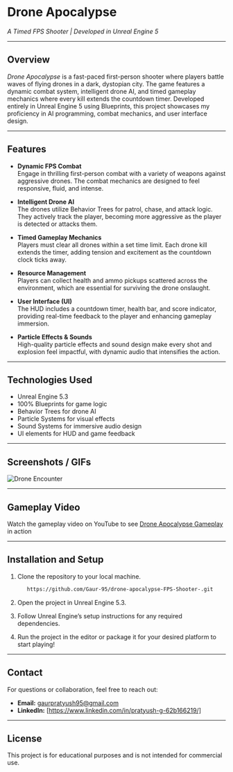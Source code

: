 # **Drone Apocalypse**

*A Timed FPS Shooter | Developed in Unreal Engine 5*

---

## **Overview**

*Drone Apocalypse* is a fast-paced first-person shooter where players battle waves of flying drones in a dark, dystopian city. The game features a dynamic combat system, intelligent drone AI, and timed gameplay mechanics where every kill extends the countdown timer. Developed entirely in Unreal Engine 5 using Blueprints, this project showcases my proficiency in AI programming, combat mechanics, and user interface design.

---

## **Features**

- **Dynamic FPS Combat**   
Engage in thrilling first-person combat with a variety of weapons against aggressive drones. The combat mechanics are designed to feel responsive, fluid, and intense.

- **Intelligent Drone AI**   
The drones utilize Behavior Trees for patrol, chase, and attack logic. They actively track the player, becoming more aggressive as the player is detected or attacks them.

- **Timed Gameplay Mechanics**   
Players must clear all drones within a set time limit. Each drone kill extends the timer, adding tension and excitement as the countdown clock ticks away.

- **Resource Management**   
Players can collect health and ammo pickups scattered across the environment, which are essential for surviving the drone onslaught.

- **User Interface (UI)**   
The HUD includes a countdown timer, health bar, and score indicator, providing real-time feedback to the player and enhancing gameplay immersion.

- **Particle Effects & Sounds**   
High-quality particle effects and sound design make every shot and explosion feel impactful, with dynamic audio that intensifies the action.

---

## **Technologies Used**

- Unreal Engine 5.3
- 100% Blueprints for game logic  
- Behavior Trees for drone AI  
- Particle Systems for visual effects  
- Sound Systems for immersive audio design  
- UI elements for HUD and game feedback

---

## **Screenshots / GIFs**

![Drone Encounter](https://github.com/Gaur-95/drone-apocalypse-FPS-Shooter-game-/blob/main/Drone-Apoclypse.gif)

---

## **Gameplay Video**  

Watch the gameplay video on YouTube to see [Drone Apocalypse Gameplay]([https://youtu.be/ouyf6i2yRZs](https://drive.google.com/file/d/1tiYnSbWGi72IcJXuJsB4keV7pGWQBdaj/view?usp=drive_link)) in action

---

## **Installation and Setup**

1. Clone the repository to your local machine.  

    ```bash
       https://github.com/Gaur-95/drone-apocalypse-FPS-Shooter-.git
    ```

2. Open the project in Unreal Engine 5.3.  
3. Follow Unreal Engine’s setup instructions for any required dependencies.  
4. Run the project in the editor or package it for your desired platform to start playing!

---



## **Contact**

For questions or collaboration, feel free to reach out:

- **Email:** <gaurpratyush95@gmail.com>  
- **LinkedIn:** [https://www.linkedin.com/in/pratyush-g-62b166219/]

---

## **License**

This project is for educational purposes and is not intended for commercial use.
